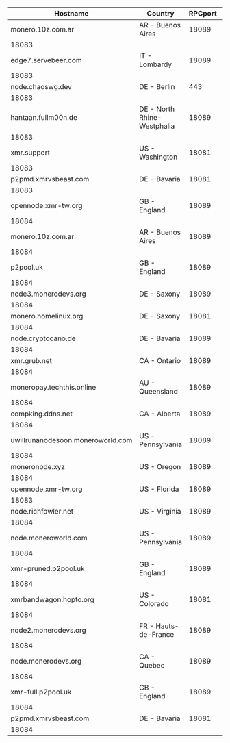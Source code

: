 Hostname | Country | RPCport | P2Pport
--- | --- | --- | ---
monero.10z.com.ar | AR - Buenos Aires | 18089
 | 18083
edge7.servebeer.com | IT - Lombardy | 18089
 | 18083
node.chaoswg.dev | DE - Berlin | 443
 | 18083
hantaan.fullm00n.de | DE - North Rhine-Westphalia | 18089
 | 18083
xmr.support | US - Washington | 18081
 | 18083
p2pmd.xmrvsbeast.com | DE - Bavaria | 18081
 | 18083
opennode.xmr-tw.org | GB - England | 18089
 | 18084
monero.10z.com.ar | AR - Buenos Aires | 18089
 | 18084
p2pool.uk | GB - England | 18089
 | 18084
node3.monerodevs.org | DE - Saxony | 18089
 | 18084
monero.homelinux.org | DE - Saxony | 18081
 | 18084
node.cryptocano.de | DE - Bavaria | 18089
 | 18084
xmr.grub.net | CA - Ontario | 18089
 | 18084
moneropay.techthis.online | AU - Queensland | 18089
 | 18084
compking.ddns.net | CA - Alberta | 18089
 | 18084
uwillrunanodesoon.moneroworld.com | US - Pennsylvania | 18089
 | 18084
moneronode.xyz | US - Oregon | 18089
 | 18084
opennode.xmr-tw.org | US - Florida | 18089
 | 18083
node.richfowler.net | US - Virginia | 18089
 | 18084
node.moneroworld.com | US - Pennsylvania | 18089
 | 18084
xmr-pruned.p2pool.uk | GB - England | 18089
 | 18084
xmrbandwagon.hopto.org | US - Colorado | 18081
 | 18084
node2.monerodevs.org | FR - Hauts-de-France | 18089
 | 18084
node.monerodevs.org | CA - Quebec | 18089
 | 18084
xmr-full.p2pool.uk | GB - England | 18089
 | 18084
p2pmd.xmrvsbeast.com | DE - Bavaria | 18081
 | 18084
